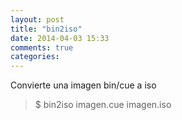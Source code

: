 ```yaml
---
layout: post
title: "bin2iso"
date: 2014-04-03 15:33
comments: true
categories: 
---
```

Convierte una imagen bin/cue a iso

>$ bin2iso imagen.cue  imagen.iso 

